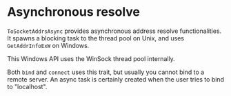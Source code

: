 # Asynchronous resolve

`ToSocketAddrsAsync` provides asynchronous address resolve functionalities. It spawns a blocking task to the thread pool on Unix, and uses `GetAddrInfoExW` on Windows.

This Windows API uses the WinSock thread pool internally.

Both `bind` and `connect` uses this trait, but usually you cannot bind to a remote server. An async task is certainly created when the user tries to bind to "localhost".
